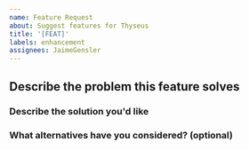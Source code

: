 ```yaml
---
name: Feature Request
about: Suggest features for Thyseus
title: '[FEAT]'
labels: enhancement
assignees: JaimeGensler
---
```


<!-- Please try to frame feature requests as solutions to problems - e.g. "X isn't possible right now, so I would like feature Y" or "Z is a common pattern, but doesn't have a succinct/clear API. I would like to see Feature W to resolve this" -->

## Describe the problem this feature solves

### Describe the solution you'd like

### What alternatives have you considered? (optional)
